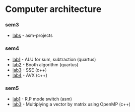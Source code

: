 # Computer architecture
### sem3
- [labs](https://github.com/SingularityUrBrain/computer-architecture-labs/tree/master/sem3) - asm-projects
### sem4
- [lab1](https://github.com/SingularityUrBrain/computer-architecture-labs/tree/master/sem4/lab1) - ALU for sum, subtraction (quartus)
- [lab2](https://github.com/SingularityUrBrain/computer-architecture-labs/tree/master/sem4/lab2) - Booth algorithm (quartus)
- [lab3](https://github.com/SingularityUrBrain/computer-architecture-labs/tree/master/sem4/lab3) - SSE (c++)
- [lab4](https://github.com/SingularityUrBrain/computer-architecture-labs/tree/master/sem4/lab4) - AVX (c++)
### sem5
- [lab1](https://github.com/SingularityUrBrain/computer-architecture-labs/tree/master/sem5/lab1) - R,P mode switch (asm)
- [lab3](https://github.com/SingularityUrBrain/computer-architecture-labs/tree/master/sem5/lab3) - Multiplying a vector by matrix using OpenMP (c++)